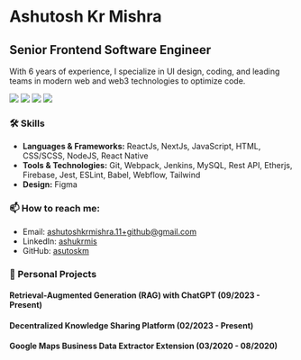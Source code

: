 # Ashutosh Kr Mishra

## Senior Frontend Software Engineer
With 6 years of experience, I specialize in UI design, coding, and leading teams in modern web and web3 technologies to optimize code.

<img src="https://user-images.githubusercontent.com/74038190/212257454-16e3712e-945a-4ca2-b238-408ad0bf87e6.gif" style="max-width: 100%; display: inline-block;" data-target="animated-image.originalImage">
<img src="https://user-images.githubusercontent.com/74038190/212257467-871d32b7-e401-42e8-a166-fcfd7baa4c6b.gif" style="max-width: 100%; display: inline-block;" data-target="animated-image.originalImage">
<img src="https://private-user-images.githubusercontent.com/74038190/238200428-67f477ed-6624-42da-99f0-1a7b1a16eecb.gif">
<img src="https://private-user-images.githubusercontent.com/74038190/238200426-29fd6286-4e7b-4d6c-818f-c4765d5e39a9.gif">

### 🛠 Skills
- **Languages & Frameworks:** ReactJs, NextJs, JavaScript, HTML, CSS/SCSS, NodeJS, React Native
- **Tools & Technologies:** Git, Webpack, Jenkins, MySQL, Rest API, Etherjs, Firebase, Jest, ESLint, Babel, Webflow, Tailwind
- **Design:** Figma

### 📫 How to reach me:
- Email: ashutoshkrmishra.11+github@gmail.com
- LinkedIn: [ashukrmis](https://linkedin.com/in/ashukrmis)
- GitHub: [asutoskm](https://github.com/asutoskm)



### 🚀 Personal Projects

#### Retrieval-Augmented Generation (RAG) with ChatGPT (09/2023 - Present)
#### Decentralized Knowledge Sharing Platform (02/2023 - Present)
#### Google Maps Business Data Extractor Extension (03/2020 - 08/2020)
